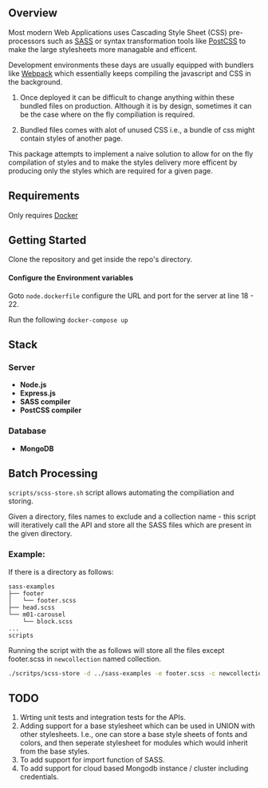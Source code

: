 ## Overview

Most modern Web Applications uses Cascading Style Sheet (CSS) pre-processors such as [SASS](https://sass-lang.com/documentation/) or syntax transformation tools like [PostCSS](https://postcss.org/docs/postcss-architecture) to make the large stylesheets more managable and efficent. 

Development environments these days are usually equipped with bundlers like [Webpack](https://webpack.js.org/loaders/css-loader/) which essentially keeps compiling the javascript and CSS in the background. 

1. Once deployed it can be difficult to change anything within these bundled files on production. Although it is by design, sometimes it can be the case where on the fly compiliation is required.

2. Bundled files comes with alot of unused CSS i.e., a bundle of css might contain styles of another page. 

This package attempts to implement a naive solution to allow for on the fly compilation of styles and to make the styles delivery more efficent by producing only the styles which are required for a given page. 


## Requirements

Only requires [Docker](https://docs.docker.com/)

## Getting Started

Clone the repository and get inside the repo's directory. 

#### Configure the Environment variables
Goto ```node.dockerfile``` configure the URL and port for the server at line 18 - 22.

Run the following
```docker-compose up```



## Stack

### Server
- **Node.js**
- **Express.js**
- **SASS compiler**
- **PostCSS compiler**

### Database
- **MongoDB** 


## Batch Processing

```scripts/scss-store.sh``` script allows automating the compiliation and storing. 

Given a directory, files names to exclude and a collection name - this script will iteratively call the API and store all the SASS files which are present in the given directory. 

### Example:

If there is a directory as follows:

```
sass-examples
├── footer
│   └── footer.scss
├── head.scss
└── m01-carousel
    └── block.scss
...
scripts
```

Running the script with the as follows will store all the files except footer.scss in ```newcollection``` named collection.

```bash
./scritps/scss-store -d ../sass-examples -e footer.scss -c newcollection
```


## TODO

1. Wrting unit tests and integration tests for the APIs.
2. Adding support for a base stylesheet which can be used in UNION with other stylesheets. I.e., one can store a base style sheets of fonts and colors, and then seperate stylesheet for modules which would inherit from the base styles. 
3. To add support for import function of SASS. 
4. To add support for cloud based Mongodb instance / cluster including credentials.

